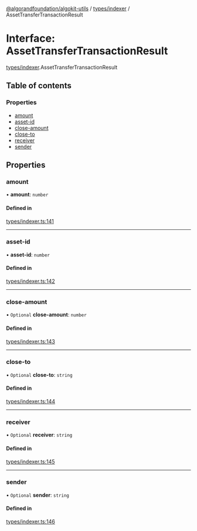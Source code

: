 [@algorandfoundation/algokit-utils](../README.md) / [types/indexer](../modules/types_indexer.md) / AssetTransferTransactionResult

# Interface: AssetTransferTransactionResult

[types/indexer](../modules/types_indexer.md).AssetTransferTransactionResult

## Table of contents

### Properties

- [amount](types_indexer.AssetTransferTransactionResult.md#amount)
- [asset-id](types_indexer.AssetTransferTransactionResult.md#asset-id)
- [close-amount](types_indexer.AssetTransferTransactionResult.md#close-amount)
- [close-to](types_indexer.AssetTransferTransactionResult.md#close-to)
- [receiver](types_indexer.AssetTransferTransactionResult.md#receiver)
- [sender](types_indexer.AssetTransferTransactionResult.md#sender)

## Properties

### amount

• **amount**: `number`

#### Defined in

[types/indexer.ts:141](https://github.com/algorandfoundation/algokit-utils-ts/blob/600c806/src/types/indexer.ts#L141)

___

### asset-id

• **asset-id**: `number`

#### Defined in

[types/indexer.ts:142](https://github.com/algorandfoundation/algokit-utils-ts/blob/600c806/src/types/indexer.ts#L142)

___

### close-amount

• `Optional` **close-amount**: `number`

#### Defined in

[types/indexer.ts:143](https://github.com/algorandfoundation/algokit-utils-ts/blob/600c806/src/types/indexer.ts#L143)

___

### close-to

• `Optional` **close-to**: `string`

#### Defined in

[types/indexer.ts:144](https://github.com/algorandfoundation/algokit-utils-ts/blob/600c806/src/types/indexer.ts#L144)

___

### receiver

• `Optional` **receiver**: `string`

#### Defined in

[types/indexer.ts:145](https://github.com/algorandfoundation/algokit-utils-ts/blob/600c806/src/types/indexer.ts#L145)

___

### sender

• `Optional` **sender**: `string`

#### Defined in

[types/indexer.ts:146](https://github.com/algorandfoundation/algokit-utils-ts/blob/600c806/src/types/indexer.ts#L146)
